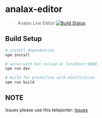 # analax-editor

> Analax Live Editor
[![Build Status](https://travis-ci.com/IniZio/Analax-Editor.svg?token=K1jYpqfP5ByUHboVHqqS&branch=injective)](https://travis-ci.com/IniZio/Analax-Editor)

## Build Setup

``` bash
# install dependencies
npm install

# serve with hot reload at localhost:8080
npm run dev

# build for production with minification
npm run build
```

## NOTE
Issues please use this teleporter: [Issues](https://github.com/Analax/Live-Editor/issues)

